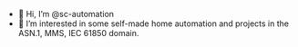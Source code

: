 - 👋 Hi, I’m @sc-automation
- 👀 I’m interested in some self-made home automation and projects in the ASN.1, MMS, IEC 61850 domain.

<!---
sc-automation/sc-automation is a ✨ special ✨ repository because its `README.md` (this file) appears on your GitHub profile.
You can click the Preview link to take a look at your changes.
--->
